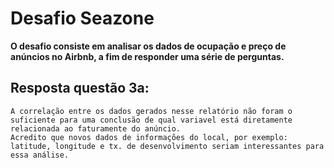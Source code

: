 # Desafio Seazone

__O desafio consiste em analisar os dados de ocupação e preço de anúncios no Airbnb, a fim de responder uma série de perguntas.__



## Resposta questão 3a:

```
A correlação entre os dados gerados nesse relatório não foram o suficiente para uma conclusão de qual variavel está diretamente relacionada ao faturamente do anúncio.
Acredito que novos dados de informações do local, por exemplo: latitude, longitude e tx. de desenvolvimento seriam interessantes para essa análise.

```

